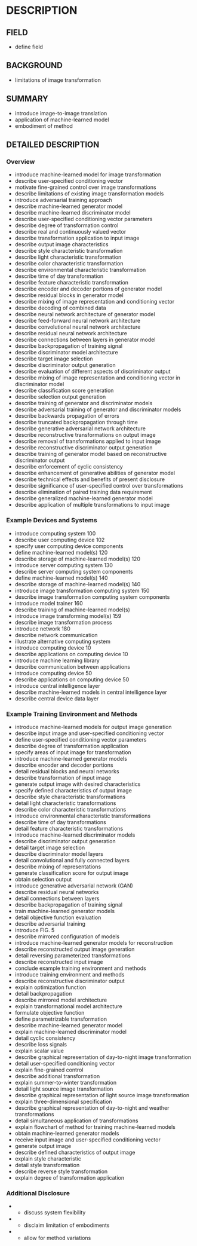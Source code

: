 # DESCRIPTION

## FIELD

- define field

## BACKGROUND

- limitations of image transformation

## SUMMARY

- introduce image-to-image translation
- application of machine-learned model
- embodiment of method

## DETAILED DESCRIPTION

### Overview

- introduce machine-learned model for image transformation
- describe user-specified conditioning vector
- motivate fine-grained control over image transformations
- describe limitations of existing image transformation models
- introduce adversarial training approach
- describe machine-learned generator model
- describe machine-learned discriminator model
- describe user-specified conditioning vector parameters
- describe degree of transformation control
- describe real and continuously valued vector
- describe transformation application to input image
- describe output image characteristics
- describe style characteristic transformation
- describe light characteristic transformation
- describe color characteristic transformation
- describe environmental characteristic transformation
- describe time of day transformation
- describe feature characteristic transformation
- describe encoder and decoder portions of generator model
- describe residual blocks in generator model
- describe mixing of image representation and conditioning vector
- describe decoding of combined data
- describe neural network architecture of generator model
- describe feed-forward neural network architecture
- describe convolutional neural network architecture
- describe residual neural network architecture
- describe connections between layers in generator model
- describe backpropagation of training signal
- describe discriminator model architecture
- describe target image selection
- describe discriminator output generation
- describe evaluation of different aspects of discriminator output
- describe mixing of image representation and conditioning vector in discriminator model
- describe classification score generation
- describe selection output generation
- describe training of generator and discriminator models
- describe adversarial training of generator and discriminator models
- describe backwards propagation of errors
- describe truncated backpropagation through time
- describe generative adversarial network architecture
- describe reconstructive transformations on output image
- describe removal of transformations applied to input image
- describe reconstructive discriminator output generation
- describe training of generator model based on reconstructive discriminator output
- describe enforcement of cyclic consistency
- describe enhancement of generative abilities of generator model
- describe technical effects and benefits of present disclosure
- describe significance of user-specified control over transformations
- describe elimination of paired training data requirement
- describe generalized machine-learned generator model
- describe application of multiple transformations to input image

### Example Devices and Systems

- introduce computing system 100
- describe user computing device 102
- specify user computing device components
- define machine-learned model(s) 120
- describe storage of machine-learned model(s) 120
- introduce server computing system 130
- describe server computing system components
- define machine-learned model(s) 140
- describe storage of machine-learned model(s) 140
- introduce image transformation computing system 150
- describe image transformation computing system components
- introduce model trainer 160
- describe training of machine-learned model(s)
- introduce image transforming model(s) 159
- describe image transformation process
- introduce network 180
- describe network communication
- illustrate alternative computing system
- introduce computing device 10
- describe applications on computing device 10
- introduce machine learning library
- describe communication between applications
- introduce computing device 50
- describe applications on computing device 50
- introduce central intelligence layer
- describe machine-learned models in central intelligence layer
- describe central device data layer

### Example Training Environment and Methods

- introduce machine-learned models for output image generation
- describe input image and user-specified conditioning vector
- define user-specified conditioning vector parameters
- describe degree of transformation application
- specify areas of input image for transformation
- introduce machine-learned generator models
- describe encoder and decoder portions
- detail residual blocks and neural networks
- describe transformation of input image
- generate output image with desired characteristics
- specify defined characteristics of output image
- describe style characteristic transformations
- detail light characteristic transformations
- describe color characteristic transformations
- introduce environmental characteristic transformations
- describe time of day transformations
- detail feature characteristic transformations
- introduce machine-learned discriminator models
- describe discriminator output generation
- detail target image selection
- describe discriminator model layers
- detail convolutional and fully connected layers
- describe mixing of representations
- generate classification score for output image
- obtain selection output
- introduce generative adversarial network (GAN)
- describe residual neural networks
- detail connections between layers
- describe backpropagation of training signal
- train machine-learned generator models
- detail objective function evaluation
- describe adversarial training
- introduce FIG. 5
- describe mirrored configuration of models
- introduce machine-learned generator models for reconstruction
- describe reconstructed output image generation
- detail reversing parameterized transformations
- describe reconstructed input image
- conclude example training environment and methods
- introduce training environment and methods
- describe reconstructive discriminator output
- explain optimization function
- detail backpropagation
- describe mirrored model architecture
- explain transformational model architecture
- formulate objective function
- define parametrizable transformation
- describe machine-learned generator model
- explain machine-learned discriminator model
- detail cyclic consistency
- describe loss signals
- explain scalar value
- describe graphical representation of day-to-night image transformation
- detail user-specified conditioning vector
- explain fine-grained control
- describe additional transformation
- explain summer-to-winter transformation
- detail light source image transformation
- describe graphical representation of light source image transformation
- explain three-dimensional specification
- describe graphical representation of day-to-night and weather transformations
- detail simultaneous application of transformations
- explain flowchart of method for training machine-learned models
- obtain machine-learned generator models
- receive input image and user-specified conditioning vector
- generate output image
- describe defined characteristics of output image
- explain style characteristic
- detail style transformation
- describe reverse style transformation
- explain degree of transformation application

### Additional Disclosure

- - discuss system flexibility
- - disclaim limitation of embodiments
- - allow for method variations

